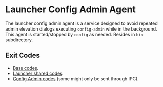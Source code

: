 # Launcher Config Admin Agent

The launcher config admin agent is a service designed to avoid repeated admin elevation dialogs executing `config-admin`
while in the background. This agent is started/stopped by `config` as needed.
Resides in `bin` subdirectory.

## Exit Codes

* [Base codes](../common/errors.go).
* [Launcher shared codes](../launcher-common/errors.go).
* [Config Admin codes](internal/errors.go) (some might only be sent through IPC).
